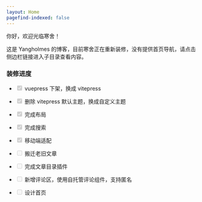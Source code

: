 ```yaml
---
layout: Home
pagefind-indexed: false
---
```


你好，欢迎光临寒舍！

这是 Yangholmes 的博客，目前寒舍正在重新装修，没有提供首页导航，请点击侧边栏链接进入子目录查看内容。

### 装修进度

- <input type="checkbox" disabled checked /> vuepress 下架，换成 vitepress

- <input type="checkbox" disabled checked /> 删除 vitepress 默认主题，换成自定义主题

- <input type="checkbox" disabled checked /> 完成布局

- <input type="checkbox" disabled checked /> 完成搜索

- <input type="checkbox" disabled checked /> 移动端适配

- <input type="checkbox" disabled /> 搬迁老旧文章

- <input type="checkbox" disabled /> 完成文章目录插件

- <input type="checkbox" disabled /> 新增评论区，使用自托管评论组件，支持匿名

- <input type="checkbox" disabled /> 设计首页
